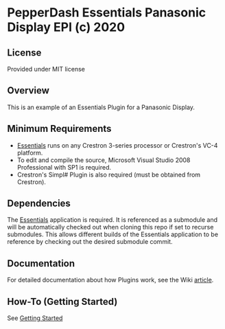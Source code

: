 
# PepperDash Essentials Panasonic Display EPI (c) 2020

## License
Provided under MIT license

## Overview
This is an example of an Essentials Plugin for a Panasonic Display.

## Minimum Requirements
- [Essentials](https://github.com/PepperDash/Essentials) runs on any Crestron 3-series processor or Crestron's VC-4 platform.
- To edit and compile the source, Microsoft Visual Studio 2008 Professional with SP1 is required.
- Crestron's Simpl# Plugin is also required (must be obtained from Crestron).

## Dependencies

The [Essentials](https://github.com/PepperDash/Essentials) application is required.  It is referenced as a submodule and will be automatically checked out when cloning this repo if set to recurse submodules.  This allows different builds of the Essentials application to be reference by checking out the desired submodule commit.

 ## Documentation
 For detailed documentation about how Plugins work, see the Wiki [article](https://github.com/PepperDash/Essentials/wiki/Plugins).

## How-To (Getting Started)

See [Getting Started](https://github.com/PepperDash/Essentials/wiki/Get-started#how-to-get-started)


